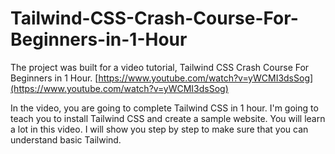 # Tailwind-CSS-Crash-Course-For-Beginners-in-1-Hour

The project was built for a video tutorial, Tailwind CSS Crash Course For Beginners in 1 Hour. [https://www.youtube.com/watch?v=yWCMI3dsSog](https://www.youtube.com/watch?v=yWCMI3dsSog)

In the video, you are going to complete Tailwind CSS in 1 hour. I'm going to teach you to install Tailwind CSS  and create a sample website. You will learn a lot in this video. I will show you step by step to make sure that you can understand basic Tailwind. 
